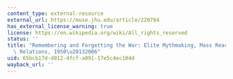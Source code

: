 ```yaml
---
content_type: external-resource
external_url: https://muse.jhu.edu/article/220784
has_external_license_warning: true
license: https://en.wikipedia.org/wiki/All_rights_reserved
status: ''
title: "Remembering and Forgetting the War: Elite Mythmaking, Mass Reaction, and Sino-Japanese\
  \ Relations, 1950\u20132006"
uid: 65bcb17d-d012-4fcf-a091-17e5c4ec104d
wayback_url: ''
---
```

